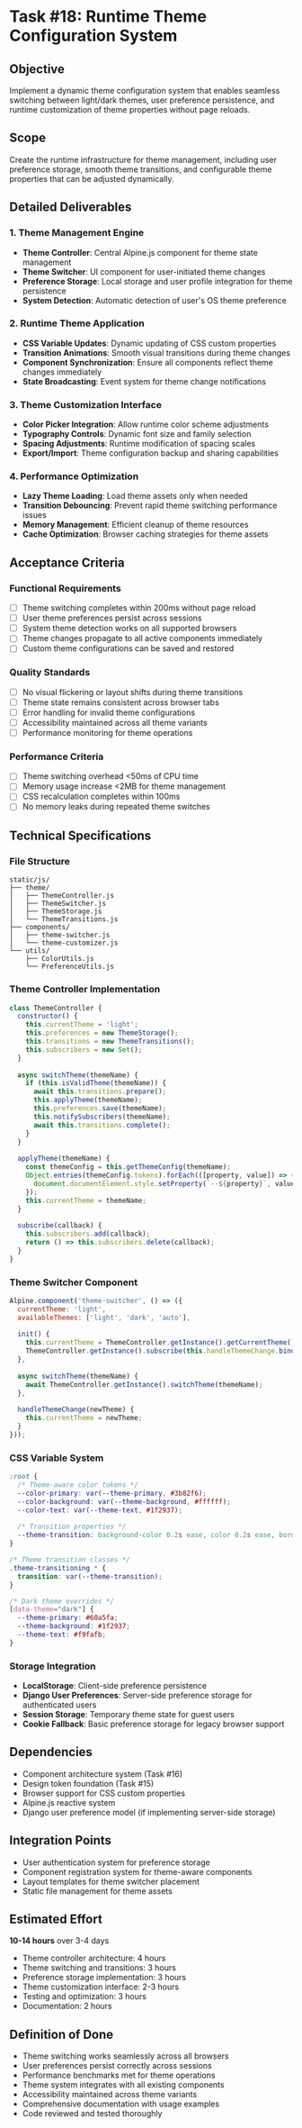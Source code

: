 # Task #18: Runtime Theme Configuration System

## Objective
Implement a dynamic theme configuration system that enables seamless switching between light/dark themes, user preference persistence, and runtime customization of theme properties without page reloads.

## Scope
Create the runtime infrastructure for theme management, including user preference storage, smooth theme transitions, and configurable theme properties that can be adjusted dynamically.

## Detailed Deliverables

### 1. Theme Management Engine
- **Theme Controller**: Central Alpine.js component for theme state management
- **Theme Switcher**: UI component for user-initiated theme changes
- **Preference Storage**: Local storage and user profile integration for theme persistence
- **System Detection**: Automatic detection of user's OS theme preference

### 2. Runtime Theme Application
- **CSS Variable Updates**: Dynamic updating of CSS custom properties
- **Transition Animations**: Smooth visual transitions during theme changes
- **Component Synchronization**: Ensure all components reflect theme changes immediately
- **State Broadcasting**: Event system for theme change notifications

### 3. Theme Customization Interface
- **Color Picker Integration**: Allow runtime color scheme adjustments
- **Typography Controls**: Dynamic font size and family selection
- **Spacing Adjustments**: Runtime modification of spacing scales
- **Export/Import**: Theme configuration backup and sharing capabilities

### 4. Performance Optimization
- **Lazy Theme Loading**: Load theme assets only when needed
- **Transition Debouncing**: Prevent rapid theme switching performance issues
- **Memory Management**: Efficient cleanup of theme resources
- **Cache Optimization**: Browser caching strategies for theme assets

## Acceptance Criteria

### Functional Requirements
- [ ] Theme switching completes within 200ms without page reload
- [ ] User theme preferences persist across sessions
- [ ] System theme detection works on all supported browsers
- [ ] Theme changes propagate to all active components immediately
- [ ] Custom theme configurations can be saved and restored

### Quality Standards
- [ ] No visual flickering or layout shifts during theme transitions
- [ ] Theme state remains consistent across browser tabs
- [ ] Error handling for invalid theme configurations
- [ ] Accessibility maintained across all theme variants
- [ ] Performance monitoring for theme operations

### Performance Criteria
- [ ] Theme switching overhead <50ms of CPU time
- [ ] Memory usage increase <2MB for theme management
- [ ] CSS recalculation completes within 100ms
- [ ] No memory leaks during repeated theme switches

## Technical Specifications

### File Structure
```
static/js/
├── theme/
│   ├── ThemeController.js
│   ├── ThemeSwitcher.js
│   ├── ThemeStorage.js
│   └── ThemeTransitions.js
├── components/
│   ├── theme-switcher.js
│   └── theme-customizer.js
└── utils/
    ├── ColorUtils.js
    └── PreferenceUtils.js
```

### Theme Controller Implementation
```javascript
class ThemeController {
  constructor() {
    this.currentTheme = 'light';
    this.preferences = new ThemeStorage();
    this.transitions = new ThemeTransitions();
    this.subscribers = new Set();
  }
  
  async switchTheme(themeName) {
    if (this.isValidTheme(themeName)) {
      await this.transitions.prepare();
      this.applyTheme(themeName);
      this.preferences.save(themeName);
      this.notifySubscribers(themeName);
      await this.transitions.complete();
    }
  }
  
  applyTheme(themeName) {
    const themeConfig = this.getThemeConfig(themeName);
    Object.entries(themeConfig.tokens).forEach(([property, value]) => {
      document.documentElement.style.setProperty(`--${property}`, value);
    });
    this.currentTheme = themeName;
  }
  
  subscribe(callback) {
    this.subscribers.add(callback);
    return () => this.subscribers.delete(callback);
  }
}
```

### Theme Switcher Component
```javascript
Alpine.component('theme-switcher', () => ({
  currentTheme: 'light',
  availableThemes: ['light', 'dark', 'auto'],
  
  init() {
    this.currentTheme = ThemeController.getInstance().getCurrentTheme();
    ThemeController.getInstance().subscribe(this.handleThemeChange.bind(this));
  },
  
  async switchTheme(themeName) {
    await ThemeController.getInstance().switchTheme(themeName);
  },
  
  handleThemeChange(newTheme) {
    this.currentTheme = newTheme;
  }
}));
```

### CSS Variable System
```css
:root {
  /* Theme-aware color tokens */
  --color-primary: var(--theme-primary, #3b82f6);
  --color-background: var(--theme-background, #ffffff);
  --color-text: var(--theme-text, #1f2937);
  
  /* Transition properties */
  --theme-transition: background-color 0.2s ease, color 0.2s ease, border-color 0.2s ease;
}

/* Theme transition classes */
.theme-transitioning * {
  transition: var(--theme-transition);
}

/* Dark theme overrides */
[data-theme="dark"] {
  --theme-primary: #60a5fa;
  --theme-background: #1f2937;
  --theme-text: #f9fafb;
}
```

### Storage Integration
- **LocalStorage**: Client-side preference persistence
- **Django User Preferences**: Server-side preference storage for authenticated users
- **Session Storage**: Temporary theme state for guest users
- **Cookie Fallback**: Basic preference storage for legacy browser support

## Dependencies
- Component architecture system (Task #16)
- Design token foundation (Task #15)
- Browser support for CSS custom properties
- Alpine.js reactive system
- Django user preference model (if implementing server-side storage)

## Integration Points
- User authentication system for preference storage
- Component registration system for theme-aware components
- Layout templates for theme switcher placement
- Static file management for theme assets

## Estimated Effort
**10-14 hours** over 3-4 days
- Theme controller architecture: 4 hours
- Theme switching and transitions: 3 hours
- Preference storage implementation: 3 hours
- Theme customization interface: 2-3 hours
- Testing and optimization: 3 hours
- Documentation: 2 hours

## Definition of Done
- Theme switching works seamlessly across all browsers
- User preferences persist correctly across sessions
- Performance benchmarks met for theme operations
- Theme system integrates with all existing components
- Accessibility maintained across theme variants
- Comprehensive documentation with usage examples
- Code reviewed and tested thoroughly